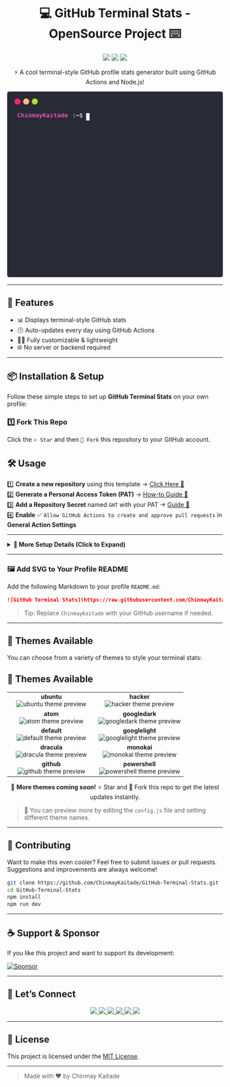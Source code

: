 <h1 align="center">💻 GitHub Terminal Stats - OpenSource Project ⌨️</h1>

<p align="center">
  <img src="https://img.shields.io/github/stars/ChinmayKaitade/GitHub-Terminal-Stats?style=for-the-badge&color=yellow" />
  <img src="https://img.shields.io/github/forks/ChinmayKaitade/GitHub-Terminal-Stats?style=for-the-badge&color=blue" />
  <img src="https://img.shields.io/github/issues/ChinmayKaitade/GitHub-Terminal-Stats?style=for-the-badge&color=orange" />
</p>

<p align="center">
  ⚡ A cool terminal-style GitHub profile stats generator built using GitHub Actions and Node.js!  
</p>

<p align="center">
  <img src="github_stats.svg" alt="GitHub Terminal Stats Preview" />
</p>

---

## 🚀 Features

- 📊 Displays terminal-style GitHub stats
- 🕒 Auto-updates every day using GitHub Actions
- 🧑‍💻 Fully customizable & lightweight
- 🌐 No server or backend required

---

## 📦 Installation & Setup

Follow these simple steps to set up **GitHub Terminal Stats** on your own profile:

### 1️⃣ Fork This Repo

Click the `⭐ Star` and then `🍴 Fork` this repository to your GitHub account.

## 🛠 Usage

1️⃣ **Create a new repository** using this template → [Click Here 🚀](https://github.com/yogeshwaran01/github-stats-terminal-style/generate)  
2️⃣ **Generate a Personal Access Token (PAT)** → [How-to Guide 🔑](https://docs.github.com/en/github/authenticating-to-github/keeping-your-account-and-data-secure/creating-a-personal-access-token)  
3️⃣ **Add a Repository Secret** named `GHT` with your PAT → [Guide 🔐](https://docs.github.com/en/actions/reference/encrypted-secrets)  
4️⃣ **Enable** ✅ `Allow GitHub Actions to create and approve pull requests` in **General Action Settings**

---

<details>
  <summary><b>📜 More Setup Details (Click to Expand)</b></summary>
  <br/>

### 🔑 Authentication & Permissions

To allow **GitHub Actions** to commit and push changes automatically:

---

#### 🛠 Setting Up Personal Access Token (PAT)

1️⃣ Navigate to **⚙ Settings → Developer settings → Personal access tokens**  
2️⃣ Click **Generate a new token (classic)**  
3️⃣ Select the following scopes:

- ✅ `repo` → Full control of repositories
- ✅ `workflow` → Trigger & run GitHub Actions

⚠ **Important:** Copy your token now — you won’t be able to see it again!

---

#### 🔐 Adding the Token as a Secret

1️⃣ Go to **Settings → Secrets and Variables → Actions**  
2️⃣ Click **New Repository Secret**  
3️⃣ **Name:** `GHT`  
4️⃣ **Value:** Your copied PAT  
5️⃣ Save ✅

💡 **Security Tip:** Never share your PAT publicly — it can modify your repositories.

---

#### ⚙ Grant Workflow Permissions

1️⃣ Go to **Settings → Actions → General**  
2️⃣ Scroll to **Workflow Permissions**  
3️⃣ Select **Read and write permissions**  
4️⃣ Enable **Allow GitHub Actions to create and approve pull requests**  
5️⃣ Save ✅

---

### 🏃 Running Workflows

#### ▶ Manual Execution

1️⃣ Go to the **Actions** tab  
2️⃣ Select the `main.yml` workflow  
3️⃣ Click **Run Workflow** 🖱

#### ⏱ Automated Execution

- Runs **daily at 2:47 UTC** 🕑
- Change schedule in `/.github/workflows/main.yml` → Use [Cron Generator ⏳](https://crontab.guru/)

---

</details>

---

### 🖼️ Add SVG to Your Profile README

Add the following Markdown to your profile `README.md`:

```md
![GitHub Terminal Stats](https://raw.githubusercontent.com/ChinmayKaitade/GitHub-Terminal-Stats-OpenSource/github_stats.svg)
```

> Tip: Replace `ChinmayKaitade` with your GitHub username if needed.

---

## 🎨 Themes Available

You can choose from a variety of themes to style your terminal stats:

## 🎨 Themes Available

<table>
  <tr>
    <td align="center" width="50%">
      <strong>ubuntu</strong><br/>
      <img src="https://raw.githubusercontent.com/ChinmayKaitade/GitHub-Terminal-Stats-OpenSource/master/themes/ubuntu.svg" alt="ubuntu theme preview" />
    </td>
    <td align="center" width="50%">
      <strong>hacker</strong><br/>
      <img src="https://raw.githubusercontent.com/ChinmayKaitade/GitHub-Terminal-Stats-OpenSource/master/themes/hacker.svg" alt="hacker theme preview" />
    </td>
  </tr>
  <tr>
    <td align="center">
      <strong>atom</strong><br/>
      <img src="https://raw.githubusercontent.com/ChinmayKaitade/GitHub-Terminal-Stats-OpenSource/master/themes/atom.svg" alt="atom theme preview" />
    </td>
    <td align="center">
      <strong>googledark</strong><br/>
      <img src="https://raw.githubusercontent.com/ChinmayKaitade/GitHub-Terminal-Stats-OpenSource/master/themes/googledark.svg" alt="googledark theme preview" />
    </td>
  </tr>
  <tr>
    <td align="center">
      <strong>default</strong><br/>
      <img src="https://raw.githubusercontent.com/ChinmayKaitade/GitHub-Terminal-Stats-OpenSource/master/themes/default.svg" alt="default theme preview" />
    </td>
    <td align="center">
      <strong>googlelight</strong><br/>
      <img src="https://raw.githubusercontent.com/ChinmayKaitade/GitHub-Terminal-Stats-OpenSource/master/themes/googlelight.svg" alt="googlelight theme preview" />
    </td>
  </tr>
  <tr>
    <td align="center">
      <strong>dracula</strong><br/>
      <img src="https://raw.githubusercontent.com/ChinmayKaitade/GitHub-Terminal-Stats-OpenSource/master/themes/dracula.svg" alt="dracula theme preview" />
    </td>
    <td align="center">
      <strong>monokai</strong><br/>
      <img src="https://raw.githubusercontent.com/ChinmayKaitade/GitHub-Terminal-Stats-OpenSource/master/themes/monokai.svg" alt="monokai theme preview" />
    </td>
  </tr>
  <tr>
    <td align="center">
      <strong>github</strong><br/>
      <img src="https://raw.githubusercontent.com/ChinmayKaitade/GitHub-Terminal-Stats-OpenSource/master/themes/github.svg" alt="github theme preview" />
    </td>
    <td align="center">
      <strong>powershell</strong><br/>
      <img src="https://raw.githubusercontent.com/ChinmayKaitade/GitHub-Terminal-Stats-OpenSource/master/themes/powershell.svg" alt="powershell theme preview" />
    </td>
  </tr>
</table>

<p align="center">
  🚀 <b>More themes coming soon!</b>  
  ⭐ Star and 🍴 Fork this repo to get the latest updates instantly.
</p>

> 📝 You can preview more by editing the `config.js` file and setting different theme names.

---

## 🙌 Contributing

Want to make this even cooler?
Feel free to submit issues or pull requests. Suggestions and improvements are always welcome!

```bash
git clone https://github.com/ChinmayKaitade/GitHub-Terminal-Stats.git
cd GitHub-Terminal-Stats
npm install
npm run dev
```

---

## ☕ Support & Sponsor

If you like this project and want to support its development:

[![Sponsor](https://img.shields.io/badge/Sponsor%20Project-💖-red?style=for-the-badge)](https://github.com/sponsors/ChinmayKaitade)

---

## 🔗 Let’s Connect

<p align="center">
  <a href="https://www.linkedin.com/in/chinmay-sharad-kaitade" target="_blank">
    <img src="https://img.shields.io/badge/LinkedIn-0A66C2?style=for-the-badge&logo=linkedin&logoColor=white" />
  </a>
  <a href="mailto:chinmaykaitade123@gmail.com" target="_blank">
    <img src="https://img.shields.io/badge/Gmail-D14836?style=for-the-badge&logo=gmail&logoColor=white" />
  </a>
  <a href="https://twitter.com/chinmaydotcom" target="_blank">
    <img src="https://img.shields.io/badge/X-000000?style=for-the-badge&logo=twitter&logoColor=white" />
  </a>
  <a href="https://github.com/ChinmayKaitade" target="_blank">
    <img src="https://img.shields.io/badge/GitHub-181717?style=for-the-badge&logo=github&logoColor=white" />
  </a>
  <a href="https://chinmaykaitadeportfolio.vercel.app/" target="_blank">
    <img src="https://img.shields.io/badge/Portfolio-58A6FF?style=for-the-badge&logo=vercel&logoColor=white" />
  </a>
  <a href="https://www.youtube.com/@chinmaykaitade" target="_blank">
    <img src="https://img.shields.io/badge/YouTube-FF0000?style=for-the-badge&logo=youtube&logoColor=white" />
  </a>
</p>

---

## 📄 License

This project is licensed under the [MIT License](./LICENSE).

---

> Made with ❤️ by Chinmay Kaitade
